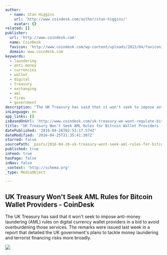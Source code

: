 ```yaml
---
author:
  - name: Stan Higgins
    url: 'http://www.coindesk.com/author/stan-higgins/'
    avatar: {}
related: []
publisher:
  url: 'http://www.coindesk.com'
  name: CoinDesk
  favicon: 'http://www.coindesk.com/wp-content/uploads/2013/04/favicon1.ico?1fee9b'
  domain: www.coindesk.com
keywords:
  - laundering
  - anti-money
  - currencies
  - wallet
  - digital
  - treasury
  - exchanging
  - aml
  - firms
  - government
description: "The UK Treasury has said that it won't seek to impose anti-money laundering (AML) rules on digital currency wallet providers in a bid to avoid overburdening those services. The remarks were issued last week in a report that detailed the UK government's plans to tackle money laundering and terrorist financing risks more broadly."
inLanguage: en
app_links: []
isBasedOnUrl: 'http://www.coindesk.com/uk-treasury-we-wont-regulate-bitcoin-wallet-providers/'
title: "UK Treasury Won't Seek AML Rules for Bitcoin Wallet Providers - CoinDesk"
datePublished: '2016-04-26T02:53:17.574Z'
dateModified: '2016-04-25T21:35:41.387Z'
starred: false
sourcePath: _posts/2016-04-26-uk-treasury-wont-seek-aml-rules-for-bitcoin-wallet-provider.md
published: true
inFeed: true
hasPage: false
inNav: false
_context: 'http://schema.org'
_type: MediaObject

---
```

<article style=""><h1>UK Treasury Won't Seek AML Rules for Bitcoin Wallet Providers - CoinDesk</h1><p>The UK Treasury has said that it won't seek to impose anti-money laundering (AML) rules on digital currency wallet providers in a bid to avoid overburdening those services. The remarks were issued last week in a report that detailed the UK government's plans to tackle money laundering and terrorist financing risks more broadly.</p><img src="http://media.coindesk.com/2016/04/Treasury.jpg" /></article>
